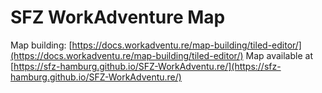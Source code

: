 # SFZ WorkAdventure Map
Map building: [https://docs.workadventu.re/map-building/tiled-editor/](https://docs.workadventu.re/map-building/tiled-editor/)
Map available at [https://sfz-hamburg.github.io/SFZ-WorkAdventu.re/](https://sfz-hamburg.github.io/SFZ-WorkAdventu.re/)
